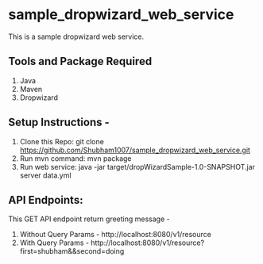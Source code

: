 # sample_dropwizard_web_service

This is a sample dropwizard web service.


## Tools and Package Required
1. Java
2. Maven
3. Dropwizard

## Setup Instructions -
1. Clone this Repo: git clone https://github.com/Shubham1007/sample_dropwizard_web_service.git 
2. Run mvn command: mvn package
3. Run web service:  java -jar target/dropWizardSample-1.0-SNAPSHOT.jar server data.yml 

## API Endpoints: 

This GET API endpoint return greeting message - 

1. Without Query Params - http://localhost:8080/v1/resource 
2. With Query Params - http://localhost:8080/v1/resource?first=shubham&&second=doing 
